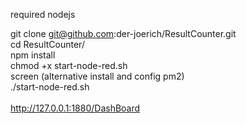 required nodejs<br>

git clone git@github.com:der-joerich/ResultCounter.git<br>
cd ResultCounter/<br>
npm install<br>
chmod +x start-node-red.sh<br>
screen   (alternative install and config pm2)<br>
./start-node-red.sh <br>
<br>
http://127.0.0.1:1880/DashBoard <br>
